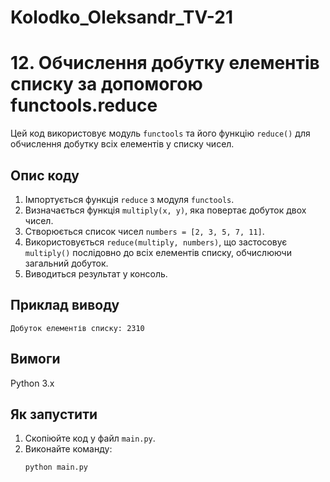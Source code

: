 # Kolodko_Oleksandr_TV-21
# 12. Обчислення добутку елементів списку за допомогою functools.reduce

Цей код використовує модуль `functools` та його функцію `reduce()` для обчислення добутку всіх елементів у списку чисел.

## Опис коду

1. Імпортується функція `reduce` з модуля `functools`.
2. Визначається функція `multiply(x, y)`, яка повертає добуток двох чисел.
3. Створюється список чисел `numbers = [2, 3, 5, 7, 11]`.
4. Використовується `reduce(multiply, numbers)`, що застосовує `multiply()` послідовно до всіх елементів списку, обчислюючи загальний добуток.
5. Виводиться результат у консоль.

## Приклад виводу
```
Добуток елементів списку: 2310
```

## Вимоги
Python 3.x

## Як запустити
1. Скопіюйте код у файл `main.py`.
2. Виконайте команду:
   ```bash
   python main.py
   ```

